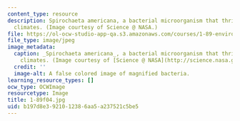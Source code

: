 ```yaml
---
content_type: resource
description: Spirochaeta americana, a bacterial microorganism that thrives in harsh
  climates. (Image courtesy of Science @ NASA.)
file: https://ol-ocw-studio-app-qa.s3.amazonaws.com/courses/1-89-environmental-microbiology-fall-2004/b197d8e3921012386aa5a237521c5be5_1-89f04.jpg
file_type: image/jpeg
image_metadata:
  caption: _Spirochaeta americana_, a bacterial microorganism that thrives in harsh
    climates. (Image courtesy of [Science @ NASA](http://science.nasa.gov/).)
  credit: ''
  image-alt: A false colored image of magnified bacteria.
learning_resource_types: []
ocw_type: OCWImage
resourcetype: Image
title: 1-89f04.jpg
uid: b197d8e3-9210-1238-6aa5-a237521c5be5
---
```

